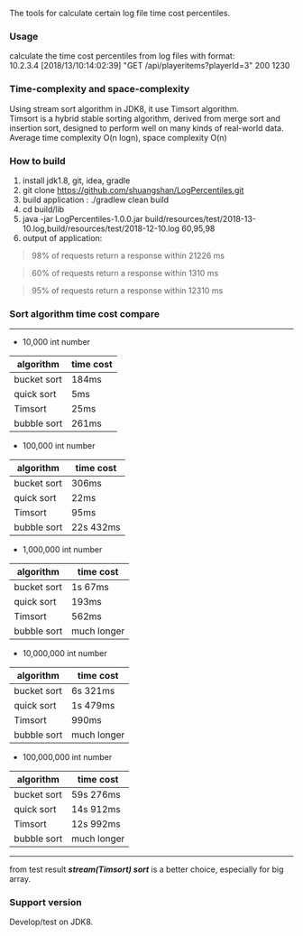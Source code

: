 The tools for calculate certain log file time cost percentiles.

### Usage
calculate the time cost percentiles from log files with format:  
10.2.3.4 [2018/13/10:14:02:39] "GET /api/playeritems?playerId=3" 200 1230

### Time-complexity and space-complexity
Using stream sort algorithm in JDK8, it use Timsort algorithm.  
Timsort is a hybrid stable sorting algorithm, derived from merge sort and insertion sort, designed to perform well on many kinds of real-world data.  
Average time complexity O(n logn), space complexity O(n)

### How to build
1. install jdk1.8, git, idea, gradle
2. git clone https://github.com/shuangshan/LogPercentiles.git
3. build application : ./gradlew clean build
4. cd build/lib
5. java -jar LogPercentiles-1.0.0.jar build/resources/test/2018-13-10.log,build/resources/test/2018-12-10.log 60,95,98
6. output of application:
>98% of requests return a response within 21226 ms

>60% of requests return a response within 1310 ms

>95% of requests return a response within 12310 ms


### Sort algorithm time cost compare
-------------------------
* 10,000 int number  

algorithm | time cost 
--------- | ------------- 
bucket sort| 184ms 
quick sort | 5ms
Timsort    | 25ms
bubble sort| 261ms

* 100,000 int number

algorithm | time cost 
--------- | ------------- 
bucket sort| 306ms 
quick sort | 22ms
Timsort| 95ms
bubble sort| 22s 432ms

* 1,000,000 int number

algorithm | time cost 
--------- | ------------- 
bucket sort| 1s 67ms 
quick sort | 193ms
Timsort    | 562ms
bubble sort| much longer  


* 10,000,000 int number

algorithm | time cost 
--------- | ------------- 
bucket sort| 6s 321ms 
quick sort | 1s 479ms
Timsort    | 990ms
bubble sort| much longer  

* 100,000,000 int number

algorithm | time cost 
--------- | ------------- 
bucket sort| 59s 276ms 
quick sort | 14s 912ms
Timsort    | 12s 992ms
bubble sort| much longer  


-----------------
from test result ***stream(Timsort) sort*** is a better choice, especially for big array.

### Support version
Develop/test on JDK8.